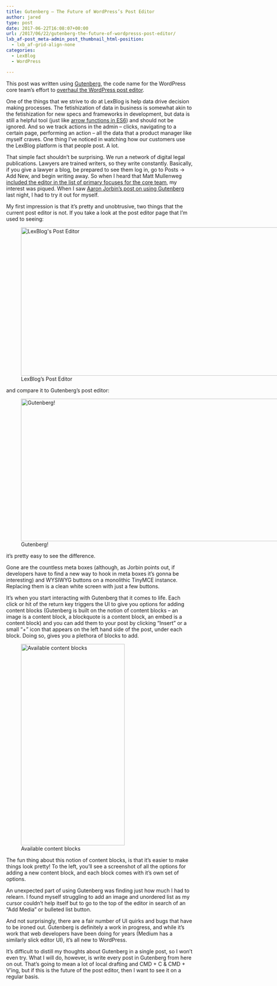 ```yaml
---
title: Gutenberg – The Future of WordPress’s Post Editor
author: jared
type: post
date: 2017-06-22T16:08:07+00:00
url: /2017/06/22/gutenberg-the-future-of-wordpresss-post-editor/
lxb_af-post_meta-admin_post_thumbnail_html-position:
  - lxb_af-grid-align-none
categories:
  - LexBlog
  - WordPress

---
```

This post was written using [Gutenberg][1], the code name for the WordPress core team&#8217;s effort to [overhaul the WordPress post editor][2].

One of the things that we strive to do at LexBlog is help data drive decision making processes. The fetishization of data in business is somewhat akin to the fetishization for new specs and frameworks in development, but data is still a helpful tool (just like [arrow functions in ES6][3]) and should not be ignored. And so we track actions in the admin &#8211; clicks, navigating to a certain page, performing an action &#8211; all the data that a product manager like myself craves. One thing I&#8217;ve noticed in watching how our customers use the LexBlog platform is that people post. A lot.

That simple fact shouldn&#8217;t be surprising. We run a network of digital legal publications. Lawyers are trained writers, so they write constantly. Basically, if you give a lawyer a blog, be prepared to see them log in, go to Posts -> Add New, and begin writing away. So when I heard that Matt Mullenweg [included the editor in the list of primary focuses for the core team][4], my interest was piqued. When I saw [Aaron Jorbin&#8217;s post on using Gutenberg][5] last night, I had to try it out for myself.

<!--more-->

My first impression is that it&#8217;s pretty and unobtrusive, two things that the current post editor is not. If you take a look at the post editor page that I&#8217;m used to seeing:

<figure id="attachment_2000" aria-describedby="caption-attachment-2000" style="width: 740px" class="wp-caption aligncenter"><img decoding="async" loading="lazy" class="size-large wp-image-2000" src="https://jared.lexblogplatform.com/wp-content/uploads/sites/10/2017/06/post-editor-740x400.png" alt="LexBlog's Post Editor" width="740" height="400" /><figcaption id="caption-attachment-2000" class="wp-caption-text">LexBlog&#8217;s Post Editor</figcaption></figure>

and compare it to Gutenberg&#8217;s post editor:

<figure id="attachment_2001" aria-describedby="caption-attachment-2001" style="width: 740px" class="wp-caption aligncenter"><img decoding="async" loading="lazy" class="size-large wp-image-2001" src="https://jared.lexblogplatform.com/wp-content/uploads/sites/10/2017/06/gutenberg-740x384.png" alt="Gutenberg!" width="740" height="384" /><figcaption id="caption-attachment-2001" class="wp-caption-text">Gutenberg!</figcaption></figure>

it&#8217;s pretty easy to see the difference.

Gone are the countless meta boxes (although, as Jorbin points out, if developers have to find a new way to hook in meta boxes it&#8217;s gonna be interesting) and WYSIWYG buttons on a monolithic TinyMCE instance. Replacing them is a clean white screen with just a few buttons.

It&#8217;s when you start interacting with Gutenberg that it comes to life. Each click or hit of the return key triggers the UI to give you options for adding content blocks (Gutenberg is built on the notion of content blocks – an image is a content block, a blockquote is a content block, an embed is a content block) and you can add them to your post by clicking &#8220;Insert&#8221; or a small &#8220;+&#8221; icon that appears on the left hand side of the post, under each block. Doing so, gives you a plethora of blocks to add.

<figure id="attachment_2002" aria-describedby="caption-attachment-2002" style="width: 280px" class="wp-caption alignleft"><img decoding="async" loading="lazy" class="size-full wp-image-2002" src="https://jared.lexblogplatform.com/wp-content/uploads/sites/10/2017/06/content-blocks.png" alt="Available content blocks" width="280" height="543" /><figcaption id="caption-attachment-2002" class="wp-caption-text">Available content blocks</figcaption></figure>

The fun thing about this notion of content blocks, is that it&#8217;s easier to make things look pretty! To the left, you&#8217;ll see a screenshot of all the options for adding a new content block, and each block comes with it&#8217;s own set of options.

An unexpected part of using Gutenberg was finding just how much I had to relearn. I found myself struggling to add an image and unordered list as my cursor couldn&#8217;t help itself but to go to the top of the editor in search of an &#8220;Add Media&#8221; or bulleted list button.

And not surprisingly, there are a fair number of UI quirks and bugs that have to be ironed out. Gutenberg is definitely a work in progress, and while it&#8217;s work that web developers have been doing for years (Medium has a similarly slick editor UI), it&#8217;s all new to WordPress.

It&#8217;s difficult to distill my thoughts about Gutenberg in a single post, so I won&#8217;t even try. What I will do, however, is write every post in Gutenberg from here on out. That&#8217;s going to mean a lot of local drafting and CMD + C & CMD + V&#8217;ing, but if this is the future of the post editor, then I want to see it on a regular basis.

 [1]: https://wordpress.org/plugins/gutenberg/#description
 [2]: https://wordpress.github.io/gutenberg/
 [3]: https://developer.mozilla.org/en-US/docs/Web/JavaScript/Reference/Functions/Arrow_functions
 [4]: https://make.wordpress.org/core/2017/01/04/focus-tech-and-design-leads/
 [5]: https://daily.jorb.in/2017/06/random-thoughts-on-gutenberg/